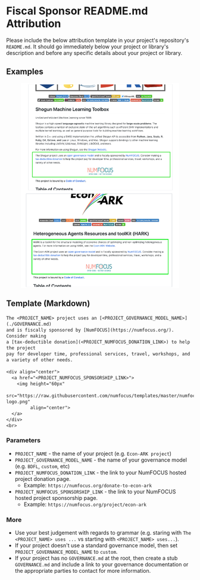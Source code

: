 # Fiscal Sponsor README.md Attribution

Please include the below attribution template in your project's repository's `README.md`. 
It should go immediately below your project or library's description and before any 
specific details about your project or library.

## Examples

<div align="center">
  <img width="425px" src="./images/example-fiscal-sponsor-readme-attribution-shogun.png" align="center">
  <img width="425px" src="./images/example-fiscal-sponsor-readme-attribution-econ-hark.png" align="center">
</div>

## Template (Markdown)

```
The <PROJECT_NAME> project uses an [<PROJECT_GOVERNANCE_MODEL_NAME>](./GOVERNANCE.md) 
and is fiscally sponsored by [NumFOCUS](https://numfocus.org/). Consider making 
a [tax-deductible donation](<PROJECT_NUMFOCUS_DONATION_LINK>) to help the project 
pay for developer time, professional services, travel, workshops, and a variety of other needs.

<div align="center">
  <a href="<PROJECT_NUMFOCUS_SPONSORSHIP_LINK>">
    <img height="60px" 
         src="https://raw.githubusercontent.com/numfocus/templates/master/numfocus-logo.png" 
         align="center">
  </a>
</div>
<br>
```

### Parameters

- `PROJECT_NAME` - the name of your project (e.g. `Econ-ARK project`)
- `PROJECT_GOVERNANCE_MODEL_NAME` - the name of your governance model (e.g. `BDFL`, `custom`, etc)
- `PROJECT_NUMFOCUS_DONATION_LINK` - the link to your NumFOCUS hosted project donation page.
	- Example: `https://numfocus.org/donate-to-econ-ark`
- `PROJECT_NUMFOCUS_SPONSORSHIP_LINK` - the link to your NumFOCUS hosted project sponsorship page.
	- Example: `https://numfocus.org/project/econ-ark`

### More 

- Use your best judgement with regards to grammar 
(e.g. staring with `The <PROJECT_NAME> uses ...` vs starting with `<PROJECT_NAME> uses...`).
- If your project doesn't use a standard governance model, then set `PROJECT_GOVERNANCE_MODEL_NAME` to `custom`.
- If your project has no `GOVERNANCE.md` at the root, then create a stub `GOVERNANCE.md` and include a link to your governance documentation or the appropriate parties to contact for more information.